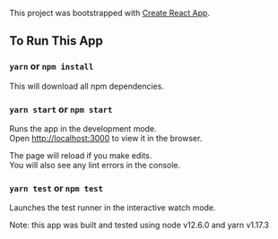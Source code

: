 This project was bootstrapped with [Create React App](https://github.com/facebook/create-react-app).

## To Run This App

### `yarn` or `npm install`

This will download all npm dependencies.

### `yarn start` or `npm start`

Runs the app in the development mode.\
Open [http://localhost:3000](http://localhost:3000) to view it in the browser.

The page will reload if you make edits.\
You will also see any lint errors in the console.

### `yarn test` or `npm test`

Launches the test runner in the interactive watch mode.

Note: this app was built and tested using node v12.6.0 and yarn v1.17.3
